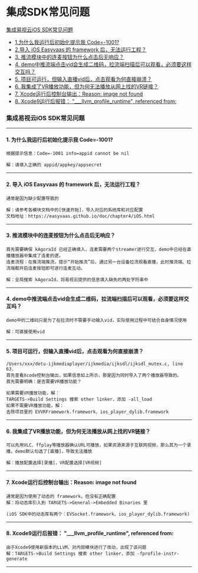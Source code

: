 # 集成SDK常见问题

[集成易视云iOS SDK常见问题](#1)

* [1.为什么我运行后初始化提示我 Code=-1001?](#1.1)
* [2.导入 iOS Easyvaas 的 framework 后，无法运行工程？](#1.2)
* [3. 推流模块中的连麦按钮为什么点击后无响应？](#1.3)
* [4. demo中推流端点击vid会生成二维码，拉流端扫描后可以观看，必须要这样交互吗？](#1.4)
* [5. 项目可运行，但输入直播vid后，点击观看为何直接崩溃？](#1.5)
* [6. 我集成了VR播放功能，但为何无法播放从网上找的VR链接？](#1.6)
* [7. Xcode运行后控制台输出：Reason: image not found](#1.7)
* [8. Xcode9运行后报错： "___llvm_profile_runtime", referenced from:](#1.8)


<h3 id='1'> 集成易视云iOS SDK常见问题 </h3>

---

<h4 id='1.1'> 1. 为什么我运行后初始化提示我 Code=-1001? </h4>

```
根据提示信息：Code=-1001 info=appid cannot be nil

解：请填入正确的 appid/appkey/appsecret
```

---


<h4 id='1.2'> 2. 导入 iOS Easyvaas 的 framework 后，无法运行工程？ </h4>

```
通常是因为缺少配置导致的

解：请参考各模块文档中的[快速开始]，导入对应的系统库和对应配置
文档地址：https://easyvaas.github.io/doc/chapter4/iOS.html
```

---

<h4 id='1.3'> 3. 推流模块中的连麦按钮为什么点击后无响应？ </h4>

```
首先需要确保 kAgoraId 已经正确填入，连麦需要两个streamer进行交互，demo中已经在直播播放器中集成了连麦的逻。
连麦流程：在推流端推流，提示“开始推流”后，通过另一台设备拉流观看直播，此时推流端、拉流端都开启连麦按钮即可进行连麦互动。

解：全局搜索 kAgoraId，将易视云提供的信息填入缺失的两处字符串中
```

---

<h4 id='1.4'> 4. demo中推流端点击vid会生成二维码，拉流端扫描后可以观看，必须要这样交互吗？ </h4>

```
demo中的二维码只是为了在拉流时不需要手动输入vid，实际使用过程中可结合自身情况使用

解：可直接使用vid
```

---

<h4 id='1.5'> 5. 项目可运行，但输入直播vid后，点击观看为何直接崩溃？ </h4>

```
/Users/xxx/detu-ijkmediaplayer/ijkmedia/ijksdl/ijksdl_mutex.c, line 63.
首先查看Xcode控制台输出，如果信息如上所示，那是因为同时导入了两个播放器导致的。
首先需要明确：是否需要VR播放功能？

如果需要VR播放功能，解：
TARGETS->Build Settings 搜索 other linker，添加 -all_load
如果不需要VR播放功能，解：
去除项目里的 EVVRFramework.framework、ios_player_dylib.framework
```

---

<h4 id='1.6'> 6. 我集成了VR播放功能，但为何无法播放从网上找的VR链接？ </h4>

```
可以先用VLC、ffplay等播放器确认URL可播放，如果资源来源于互联网视频，那么其为一个录播，demo默认勾选了[直播]，导致无法播放

解：播放配置选择[录播]，VR配置选择[VR视频]
```

---

<h4 id='1.7'> 7. Xcode运行后控制台输出：Reason: image not found </h4>

```
通常是因为使用了动态的 framework，但没有正确配置
解：将动态库引入到 TARGETS->General->Embedded Binaries 里

(iOS SDK中的动态库有两个：EVSocket.framework、ios_player_dylib.framework)
```

---

<h4 id='1.8'> 8. Xcode9运行后报错： "___llvm_profile_runtime", referenced from: </h4>

```
由于Xcode9使用新版本的LLVM，对内部模块进行了改动，出现了该问题
解：TARGETS->Build Settings 搜索 other linker，添加 -fprofile-instr-generate
```

---









